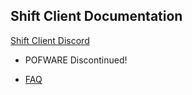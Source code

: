 ## Shift Client Documentation
[Shift Client Discord](https://discord.gg/8S5eBJ4cBN)

- POFWARE Discontinued!
* [FAQ](https://github.com/iProB1/Shift-Docs/blob/main/faq.md)
